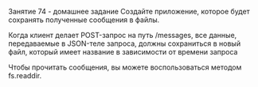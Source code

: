 Занятие 74 - домашнее задание
Создайте приложение, которое будет сохранять полученные сообщения в файлы.

Когда клиент делает POST-запрос на путь /messages, все данные, передаваемые в JSON-теле запроса, должны сохраниться в новый файл, который имеет название в зависимости от времени запроса

Чтобы прочитать сообщения, вы можете воспользоваться методом fs.readdir.